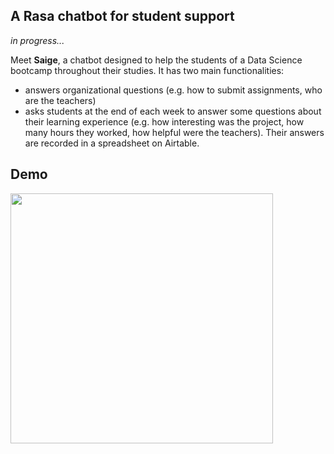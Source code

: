 ## A Rasa chatbot for student support
*in progress...*


Meet **Saige**, a chatbot designed to help the students of a Data Science bootcamp throughout their studies.
It has two main functionalities:
- answers organizational questions (e.g. how to submit assignments, who are the teachers)
- asks students at the end of each week to answer some questions about their learning experience (e.g. how interesting was the project, how many hours they worked, how helpful were the teachers). Their answers are recorded in a spreadsheet on Airtable.

## Demo
<img src="https://github.com/lorenanda/rasa-chatbot/blob/master/demo_slack.gif" width="420px" height="400px">
